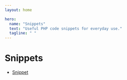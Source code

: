```yaml
---
layout: home

hero:
  name: "Snippets"
  text: "Useful PHP code snippets for everyday use."
  tagline: " "
---
```


# Snippets

- [Snippet](./snippet.md)